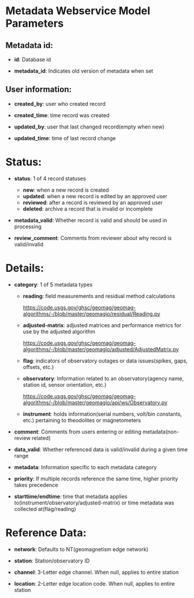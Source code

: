 # Metadata Webservice Model Parameters

## Metadata id:
* **id**: Database id

* **metadata_id**: Indicates old version of metadata when set

## User information:

* **created_by**: user who created record

* **created_time**: time record was created

* **updated_by**: user that last changed record(empty when new)

* **updated_time**: time of last record change

# Status:
* **status**: 1 of 4 record statuses
  * **new**: when a new record is created
  * **updated**: when a new record is edited by an approved user
  * **reviewed**: after a record is reviewed by an approved user
  * **deleted**: archive a record that is invalid or incomplete

* **metadata_valid**: Whether record is valid and should be used in processing

* **review_comment**: Comments from reviewer about why record is valid/invalid

# Details:
* **category**: 1 of 5 metadata types
  * **reading**: field measurements and residual method calculations

    https://code.usgs.gov/ghsc/geomag/geomag-algorithms/-/blob/master/geomagio/residual/Reading.py

  * **adjusted-matrix**: adjusted matrices and performance metrics for use by the adjusted algorithm

      https://code.usgs.gov/ghsc/geomag/geomag-algorithms/-/blob/master/geomagio/adjusted/AdjustedMatrix.py

  * **flag**: indicators of observatory outages or data issues(spikes, gaps, offsets, etc.)

  * **observatory**: Information related to an observatory(agency name, station id, sensor orientation, etc.)

      https://code.usgs.gov/ghsc/geomag/geomag-algorithms/-/blob/master/geomagio/api/ws/Observatory.py

  * **instrument**: holds information(serial numbers, volt/bin constants, etc.) pertaining to theodolites or magnetometers

* **comment**: Comments from users entering or editing metadata(non-review related)

* **data_valid**: Whether referenced data is valid/invalid during a given time range

* **metadata**: Information specific to each metadata category

* **priority**: If multiple records reference the same time, higher priority takes precedence

* **starttime/endtime**: time that metadata applies to(instrument/observatory/adjusted-matrix) or time metadata was collected at(flag/reading)

# Reference Data:
* **network**: Defaults to NT(geomagnetism edge network)

* **station**: Station/observatory ID

* **channel**: 3-Letter edge channel. When null, applies to entire station

* **location**: 2-Letter edge location code. When null, applies to entire station